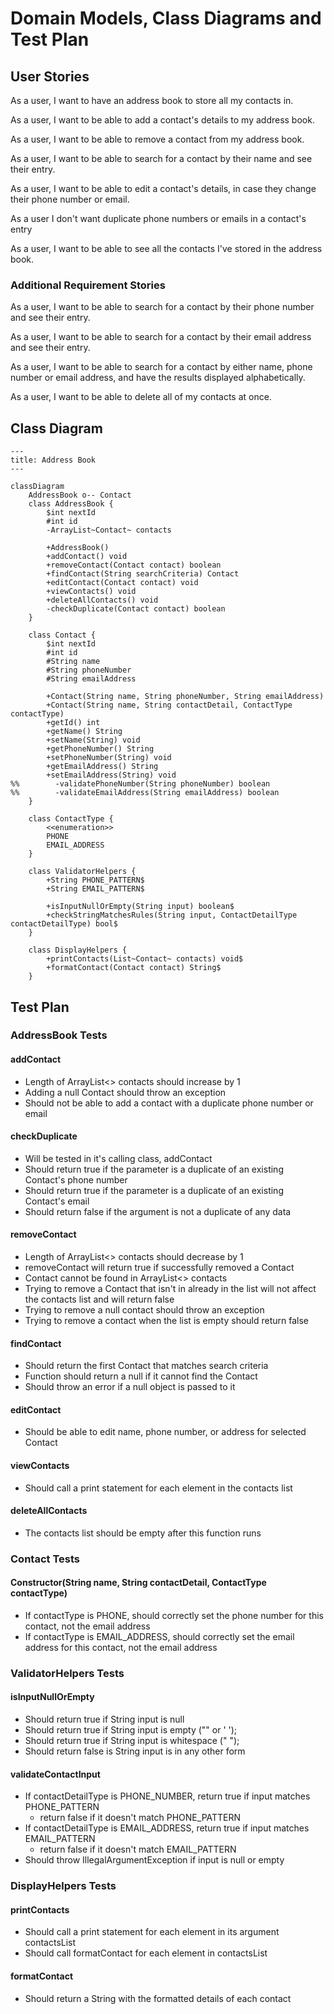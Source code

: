 # Domain Models, Class Diagrams and Test Plan

## User Stories
As a user, I want to have an address book to store all my contacts in.

As a user, I want to be able to add a contact's details to my address book.

As a user, I want to be able to remove a contact from my address book.

As a user, I want to be able to search for a contact by their name and see their entry.

As a user, I want to be able to edit a contact's details, in case they change their phone number or email.

As a user I don't want duplicate phone numbers or emails in a contact's entry

As a user, I want to be able to see all the contacts I've stored in the address book.

### Additional Requirement Stories

As a user, I want to be able to search for a contact by their phone number and see their entry.

As a user, I want to be able to search for a contact by their email address and see their entry.

As a user, I want to be able to search for a contact by either name, phone number or email address, and have the results displayed alphabetically.

As a user, I want to be able to delete all of my contacts at once.

## Class Diagram

```mermaid
---
title: Address Book
---

classDiagram
    AddressBook o-- Contact
    class AddressBook {
        $int nextId
        #int id
        -ArrayList~Contact~ contacts
        
        +AddressBook()
        +addContact() void
        +removeContact(Contact contact) boolean
        +findContact(String searchCriteria) Contact
        +editContact(Contact contact) void
        +viewContacts() void
        +deleteAllContacts() void
        -checkDuplicate(Contact contact) boolean
    }
    
    class Contact {
        $int nextId
        #int id
        #String name
        #String phoneNumber
        #String emailAddress
        
        +Contact(String name, String phoneNumber, String emailAddress)
        +Contact(String name, String contactDetail, ContactType contactType)
        +getId() int
        +getName() String
        +setName(String) void
        +getPhoneNumber() String
        +setPhoneNumber(String) void
        +getEmailAddress() String
        +setEmailAddress(String) void
%%        -validatePhoneNumber(String phoneNumber) boolean
%%        -validateEmailAddress(String emailAddress) boolean
    }
    
    class ContactType {
        <<enumeration>>
        PHONE
        EMAIL_ADDRESS
    }
    
    class ValidatorHelpers {
        +String PHONE_PATTERN$
        +String EMAIL_PATTERN$
        
        +isInputNullOrEmpty(String input) boolean$
        +checkStringMatchesRules(String input, ContactDetailType contactDetailType) bool$
    }
    
    class DisplayHelpers {
        +printContacts(List~Contact~ contacts) void$
        +formatContact(Contact contact) String$
    }
```

## Test Plan

### AddressBook Tests

#### addContact
* Length of ArrayList<> contacts should increase by 1
* Adding a null Contact should throw an exception
* Should not be able to add a contact with a duplicate phone number or email

#### checkDuplicate
+ Will be tested in it's calling class, addContact
+ Should return true if the parameter is a duplicate of an existing Contact's phone number
+ Should return true if the parameter is a duplicate of an existing Contact's email
+ Should return false if the argument is not a duplicate of any data

#### removeContact
+ Length of ArrayList<> contacts should decrease by 1
+ removeContact will return true if successfully removed a Contact
+ Contact cannot be found in ArrayList<> contacts
+ Trying to remove a Contact that isn't in already in the list will not affect the contacts list and will return false
+ Trying to remove a null contact should throw an exception
+ Trying to remove a contact when the list is empty should return false

#### findContact
+ Should return the first Contact that matches search criteria
+ Function should return a null if it cannot find the Contact
+ Should throw an error if a null object is passed to it

#### editContact
+ Should be able to edit name, phone number, or address for selected Contact

#### viewContacts
+ Should call a print statement for each element in the contacts list

#### deleteAllContacts
+ The contacts list should be empty after this function runs

### Contact Tests

#### Constructor(String name, String contactDetail, ContactType contactType)
+ If contactType is PHONE, should correctly set the phone number for this contact, not the email address
+ If contactType is EMAIL_ADDRESS, should correctly set the email address for this contact, not the email address

[//]: # (#### validatePhoneNumber)

[//]: # (+ As it's a private function, it should be tested when called in the constructor)

[//]: # (+ Should throw an exception if it cannot validate the number)

[//]: # (+ The phone number must match a set pattern &#40;i.e. 11 numbers only&#41;)

[//]: # ()
[//]: # (#### validateEmailAddress)

[//]: # (+ As it's a private function, will be tested when called in the constructor)

[//]: # (+ Should throw an exception if it cannot validate the number)

[//]: # (+ The email address must match a set pattern &#40;must contain '@[domain]'&#41;)

### ValidatorHelpers Tests

#### isInputNullOrEmpty
+ Should return true if String input is null
+ Should return true if String input is empty ("" or ' ');
+ Should return true if String input is whitespace (" ");
+ Should return false is String input is in any other form

#### validateContactInput
+ If contactDetailType is PHONE_NUMBER, return true if input matches PHONE_PATTERN
  + return false if it doesn't match PHONE_PATTERN
+ If contactDetailType is EMAIL_ADDRESS, return true if input matches EMAIL_PATTERN
  + return false if it doesn't match EMAIL_PATTERN
+ Should throw IllegalArgumentException if input is null or empty

### DisplayHelpers Tests

#### printContacts
+ Should call a print statement for each element in its argument contactsList
+ Should call formatContact for each element in contactsList

#### formatContact
+ Should return a String with the formatted details of each contact